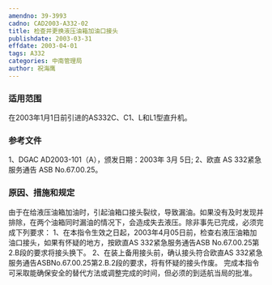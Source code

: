 ```yaml
---
amendno: 39-3993
cadno: CAD2003-A332-02
title: 检查并更换液压油箱加油口接头
publishdate: 2003-03-31
effdate: 2003-04-01
tags: A332
categories: 中南管理局
author: 祝海鹰
---
```


### 适用范围 
在2003年1月1日前引进的AS332C、C1、L和L1型直升机。

### 参考文件
1、DGAC AD2003-101（A），颁发日期：2003年 3月 5日; 
2、欧直 AS 332紧急服务通告 ASB No.67.00.25。

### 原因、措施和规定 
由于在给液压油箱加油时，引起油箱口接头裂纹，导致漏油。如果没有及时发现并排除，在两个油箱同时漏油的情况下，会造成失去液压。除非事先已完成，必须完成下列要求： 
1、在本指令生效之日起，2003年4月05日前，检查右液压油箱加油口接头，如果有怀疑的地方，按欧直AS 332紧急服务通告ASB No.67.00.25第2.B段的要求将接头换下。 
    2、在装上备用接头前，确认接头符合欧直AS 332紧急服务通告ASBNo.67.00.25第2.B.2段的要求，将有怀疑的接头作废。 
    完成本指令可采取能确保安全的替代方法或调整完成的时间，但必须的到适航当局的批准。
